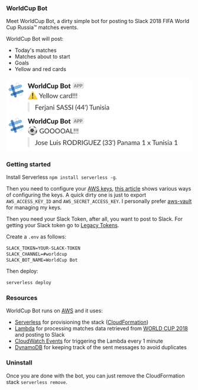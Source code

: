 ### WorldCup Bot

Meet WorldCup Bot, a dirty simple bot for posting to Slack 2018 FIFA World Cup Russia™ matches events.

WorldCup Bot will post:

* Today's matches
* Matches about to start
* Goals
* Yellow and red cards

![](preview.png)

### Getting started

Install Serverless `npm install serverless -g`.

Then you need to configure your [AWS keys](https://docs.aws.amazon.com/IAM/latest/UserGuide/id_credentials_access-keys.html), [this article](https://serverless.com/framework/docs/providers/aws/guide/credentials/) shows various ways of configuring the keys. A quick dirty one is just to export `AWS_ACCESS_KEY_ID` and `AWS_SECRET_ACCESS_KEY`. I personally prefer [aws-vault](https://github.com/99designs/aws-vault) for managing my keys.

Then you need your Slack Token, after all, you want to post to Slack. For getting your Slack token go to [Legacy Tokens](https://api.slack.com/custom-integrations/legacy-tokens).

Create a `.env` as follows:

```env
SLACK_TOKEN=YOUR-SLACK-TOKEN
SLACK_CHANNEL=#worldcup
SLACK_BOT_NAME=WorldCup Bot
```

Then deploy:

```sh
serverless deploy
```

### Resources

WorldCup Bot runs on [AWS](https://aws.amazon.com/) and it uses:

* [Serverless](https://serverless.com) for provisioning the stack ([CloudFormation](https://aws.amazon.com/cloudformation/))
* [Lambda](https://aws.amazon.com/lambda/) for processing matches data retrieved from [WORLD CUP 2018](https://worldcup.sfg.io/) and posting to Slack
* [CloudWatch Events](https://docs.aws.amazon.com/AmazonCloudWatch/latest/events/WhatIsCloudWatchEvents.html) for triggering the Lambda every 1 minute
* [DynamoDB](https://aws.amazon.com/dynamodb/) for keeping track of the sent messages to avoid duplicates

### Uninstall

Once you are done with the bot, you can just remove the CloudFormation stack `serverless remove`.
